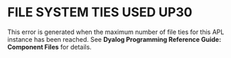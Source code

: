 




<h1 class="heading"><span class="name">FILE SYSTEM TIES USED UP</span><span class="command">30</span></h1>

This error is generated when the maximum number of file ties for this APL instance has been reached.  See **Dyalog Programming Reference Guide: Component Files** for details.



